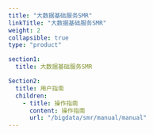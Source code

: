 ```yaml
---
title: "大数据基础服务SMR"
linkTitle: "大数据基础服务SMR"
weight: 2
collapsible: true
type: "product"

section1:
  title: 大数据基础服务SMR

Section2:
  title: 用户指南
  children:
    - title: 操作指南
      content: 操作指南
      url: "/bigdata/smr/manual/manual"
---
```

